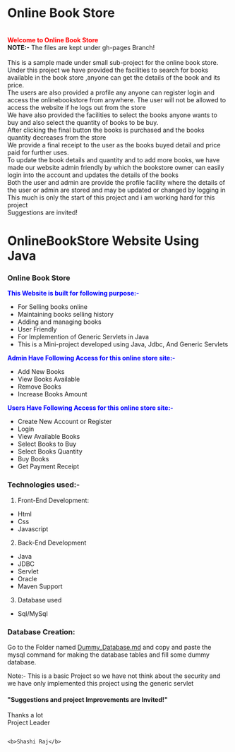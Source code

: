 
# Online Book Store
<br/><b style="color:red">Welcome to Online Book Store</b><br/>
<b>NOTE:-</b> The files are kept under gh-pages Branch!<br/>
<br/>This is a sample made under small sub-project for the online book store.<br/>
Under this project we have provided the facilities to search for books available in the book store ,anyone can get the details of the book and its price. <br/>
The users are also provided a profile any anyone can register login and access the onlinebookstore from anywhere. The user will not be allowed to access the website if he logs out from the store<br/>
We have also provided the facilities to select the books anyone wants to buy and also select the quantity of books to be buy. <br/> After clicking  the final button the books is purchased and the books quantity decreases from the store<br/>
We provide a final receipt to the user as the books buyed detail and price paid for further uses.<br/>
To update the book details and quantity and to add more books, we have made our website admin friendly by which the bookstore owner can easily login into the account and updates the details of the books</br>
Both the user and admin are provide the profile facility where the details of the user or admin are stored and may be updated or changed by logging in<br/>
This much is only the start of this  project and i am working hard for this  project<br/>
Suggestions are invited!<br/>

# OnlineBookStore Website Using Java 
### Online Book Store
<span style="color:blue">**This Website is built for following purpose:-**</span>
- For Selling books online
- Maintaining books selling history
- Adding and managing books
- User Friendly
- For Implemention of Generic Servlets in Java
- This is a Mini-project developed using Java, Jdbc, And Generic Servlets

<span style="color:blue">**Admin Have Following Access for this online store site:-**</span>
- Add New Books
- View Books Available
- Remove Books
- Increase Books Amount

<span style="color:blue">**Users Have Following Access for this online store site:-**</span>
- Create New Account or Register
- Login
- View Available Books
- Select Books to Buy
- Select Books Quantity
- Buy Books
- Get Payment Receipt

### Technologies used:-
1. Front-End Development:
- Html
- Css
- Javascript

2. Back-End Development
- Java
- JDBC
- Servlet
- Oracle
- Maven Support

3. Database used
- Sql/MySql

### Database Creation:

Go to the Folder named <a href="https://github.com/shashirajraja/onlinebookstore/blob/gh-pages/Dummy_Database.md">Dummy_Database.md</a> and copy and paste the mysql command for making the database tables and fill some dummy database.


Note:- This is a basic Project so we have not think about the security and we have only implemented this project using the generic servlet

#### "Suggestions and project Improvements are Invited!"

<bold>Thanks a lot</bold><br/>
                                                                                                        Project Leader<br/>

                                                                                                         <b>Shashi Raj</b>
